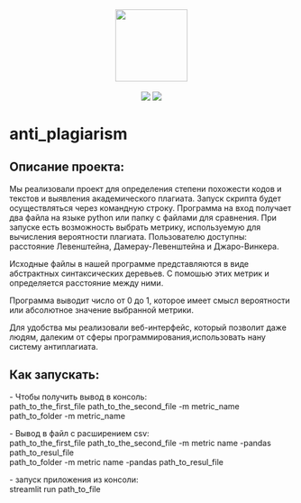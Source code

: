 <h2 align="center">
    <img src="https://github.com/adelyagaraeva/anti_plagiarism/assets/146413113/262ae88c-b239-4ffd-b840-02ea78c13411" height="128px" width="128px">
</h2>

<p align="center">
    <img src="https://img.shields.io/badge/python-3.7+-green">
    <img src="https://img.shields.io/badge/license-MIT-green">
</p>

# anti_plagiarism
## Описание проекта:


Мы реализовали проект для определения степени похожести кодов и текстов и выявления академического плагиата.
Запуск скрипта будет осуществляться через командную строку. Программа на вход получает два файла на языке python или папку с файлами для сравнения. При запуске есть возможность выбрать метрику, используемую для вычисления вероятности плагиата. Пользователю доступны: расстояние Левенштейна, Дамерау-Левенштейна и Джаро-Винкера.

Исходные файлы в нашей программе представляются в виде абстрактных синтаксических деревьев. С помошью этих метрик и определяется расстояние между ними.

Программа выводит число от 0 до 1, которое имеет смысл вероятности или абсолютное значение выбранной метрики.

Для удобства мы реализовали веб-интерфейс, который позволит даже людям, далеким от сферы программирования,использовать нану систему антиплагиата.


## Как запускать:
\- Чтобы получить вывод в консоль:<br>
 path_to_the_first_file path_to_the_second_file -m metric_name <br>
 path_to_folder -m metric_name <br>

\- Вывод в файл с расширением csv: <br>
 path_to_the_first_file path_to_the_second_file -m metric name -pandas path_to_resul_file <br>
 path_to_folder -m metric name -pandas path_to_resul_file <br>
                                
\- запуск приложения из консоли:  <br>
 streamlit run path_to_file

